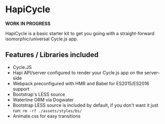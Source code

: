 HapiCycle
===

**WORK IN PROGRESS**

HapiCycle is a basic starter kit to get you going with a straight-forward isomorphic/universal Cycle.js app.

Features / Libraries included
---

 * Cycle.JS
 * Hapi API/server configured to render your Cycle.js app on the server-side
 * Webpack preconfigured with HMR and Babel for ES2015/ES2016 support
 * Bootstrap's LESS source
 * Waterline ORM via Dogwater
 * Bootstrap LESS source is included by default, if you don't want it just run: `rm -rf ./assets/styles/bs/`
 * Animate.css for easy transitions
